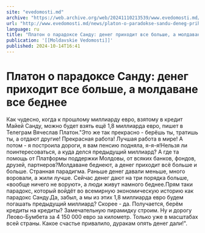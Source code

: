 ```yaml
---
site: "evedomosti.md"
archive: "https://web.archive.org/web/20241110213539/www.evedomosti.md/news/platon-o-paradokse-sandu-deneg-prihodit-vse-bolshe-moldavane"
url: "http://www.evedomosti.md/news/platon-o-paradokse-sandu-deneg-prihodit-vse-bolshe-moldavane"
language: ru
title: "Платон о парадоксе Санду: денег приходит все больше, а молдаване все беднее"
publication: '[[Moldavskie Vedomosti]]'
published: 2024-10-14T16:41
---
```


# Платон о парадоксе Санду: денег приходит все больше, а молдаване все беднее

Как чудесно, когда к прошлому миллиарду евро, взятому в кредит Майей Санду, можно будет взять ещё 1,8 миллиарда евро, пишет в Телеграм Вячеслав Платон."Это же так прекрасно - берёшь ты, тратишь ты, а отдают другие! Прекрасная работа! Лучшая работа в мире! А потом - я построила дороги, я вам пенсию подняла, я-я-я!Нельзя ли поинтересоваться, а куда делся предыдущий миллиард? А где та помощь от Платформы поддержки Молдовы, от всяких банков, фондов, друзей, партнеров?Молдаване беднеют, а денег приходит всё больше и больше. Странная парадигма. Раньше денег давали меньше, много воровали, а жили лучше. Сейчас денег дают на три порядка больше, «вообще ничего не воруют», а люди живут намного беднее.Прям таки парадокс, который войдёт во всемирную экономическую историю как парадокс Санду.Да, забыл, а мы из этих 1,8 миллиарда евро будем погашать предыдущий миллиард? Скорее - да. Получается, берём кредиты на кредиты? Замечательную пирамидку строим. Ну и дорогу Леово-Бумбета за 4 150 000 евро за километр. Только уже в масштабах всей страны. Какое счастье привалило, дуракам опять денег дали!".